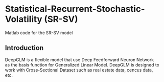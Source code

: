 # Statistical-Recurrent-Stochastic-Volatility (SR-SV)
Matlab code for the SR-SV model

## Introduction
DeepGLM is a flexible model that use Deep Feedforward Neuron Network as the basis function for Generalized Linear Model. DeepGLM is designed to work with Cross-Sectional Dataset such as real estate data, cencus data, etc. <br/>
